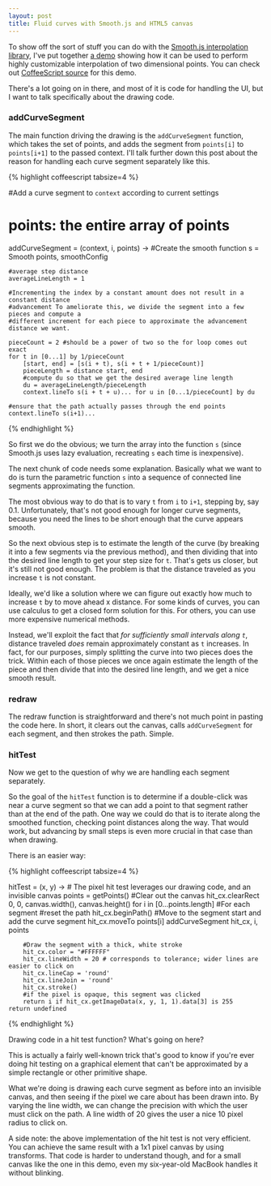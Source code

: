 ```yaml
---
layout: post
title: Fluid curves with Smooth.js and HTML5 canvas
---
```


To show off the sort of stuff you can do with the [Smooth.js interpolation
library](https://github.com/osuushi/Smooth.js), I've put together  [a demo](/plotdemo016.html)
showing how it can be used to perform highly customizable interpolation of two  dimensional
points. You can check out [CoffeeScript
source](https://github.com/osuushi/osuushi.github.com/blob/master/js/smooth-0.1.6-demo.coffee)
for this demo.

There's a lot going on in there, and most of it is code for handling the UI, but I want to talk
specifically about the drawing code.


<h3>addCurveSegment</h3>

The main function driving the drawing is the `addCurveSegment` function, which takes the set of
points, and adds the segment from `points[i]` to `points[i+1]` to the passed context. I'll talk
further down this post about the reason for handling each curve segment separately like this.

{% highlight coffeescript tabsize=4 %}

#Add a curve segment to `context` according to current settings
#	points: the entire array of points
addCurveSegment = (context, i, points) ->
	#Create the smooth function
	s = Smooth points, smoothConfig

	#average step distance
	averageLineLength = 1 

	#Incrementing the index by a constant amount does not result in a constant distance
	#advancement To ameliorate this, we divide the segment into a few pieces and compute a
	#different increment for each piece to approximate the advancement distance we want.

	pieceCount = 2 #should be a power of two so the for loop comes out exact
	for t in [0...1] by 1/pieceCount
		[start, end] = [s(i + t), s(i + t + 1/pieceCount)]
		pieceLength = distance start, end
		#compute du so that we get the desired average line length
		du = averageLineLength/pieceLength
		context.lineTo s(i + t + u)... for u in [0...1/pieceCount] by du
	
	#ensure that the path actually passes through the end points
	context.lineTo s(i+1)...

{% endhighlight %}

So first we do the obvious; we turn the array into the function `s` (since Smooth.js uses lazy
evaluation, recreating `s` each time is inexpensive).

The next chunk of code needs some explanation. Basically what we want to do is turn the
parametric function `s` into a sequence of connected line segments approximating the function.

The most obvious way to do that is to vary `t` from `i` to `i+1`, stepping by, say 0.1.
Unfortunately, that's not good enough for longer curve segments, because you need the lines to
be short enough that the curve  appears smooth.

So the next obvious step is to estimate the length of the curve (by breaking it into a few
segments via the  previous method), and then dividing that into the desired line length to get
your step size for `t`. That's  gets us closer, but it's still not good enough. The problem is
that the distance traveled as you increase `t` is not constant.

Ideally, we'd like a solution where we can figure out exactly how much to increase `t` by to move
ahead x  distance. For some kinds of curves, you can use calculus to get a closed form solution
for this. For others, you can use more expensive numerical methods.

Instead, we'll exploit the fact that *for sufficiently small intervals along `t`*, distance
traveled *does*  remain approximately constant as `t` increases. In fact, for our purposes,
simply splitting the curve into two pieces does the trick. Within each of those pieces we once
again estimate the length of the piece and then divide that into the desired line length, and
we get a nice smooth result.

<h3>redraw</h3>

The redraw function is straightforward and there's not much point in pasting the code here. In
short, it  clears out the canvas, calls `addCurveSegment` for each segment, and then strokes
the path.  Simple.

<h3>hitTest</h3>

Now we get to the question of why we are handling each segment separately.

So the goal of the `hitTest` function is to determine if a double-click was near a curve
segment so that we  can add a point to that segment rather than at the end of the path. One way
we could do that is to iterate along the smoothed function, checking point distances along the
way. That would work, but advancing by small steps is even more crucial in that case than when
drawing.

There is an easier way:

{% highlight coffeescript tabsize=4 %}

hitTest = (x, y) ->
	# The pixel hit test leverages our drawing code, and an invisible canvas
	points = getPoints()
	#Clear out the canvas
	hit_cx.clearRect 0, 0, canvas.width(), canvas.height()
	for i in [0...points.length] #For each segment
		#reset the path
		hit_cx.beginPath()
		#Move to the segment start and add the curve segment
		hit_cx.moveTo points[i]
		addCurveSegment hit_cx, i, points

		#Draw the segment with a thick, white stroke
		hit_cx.color = "#FFFFFF"
		hit_cx.lineWidth = 20 # corresponds to tolerance; wider lines are easier to click on
		hit_cx.lineCap = 'round'
		hit_cx.lineJoin = 'round'
		hit_cx.stroke()
		#if the pixel is opaque, this segment was clicked
		return i if hit_cx.getImageData(x, y, 1, 1).data[3] is 255
	return undefined

{% endhighlight %}

Drawing code in a hit test function? What's going on here?

This is actually a fairly well-known trick that's good to know if you're ever doing hit testing
on a graphical element that can't be approximated by a simple rectangle or other primitive
shape.

What we're doing is drawing each curve segment as before into an invisible canvas, and then
seeing if the pixel we care about has been drawn into. By varying the line width, we can
change the precision with which the user must click on the path. A line width of 20 gives the
user a nice 10 pixel radius to click on.

A side note: the above implementation of the hit test is not very efficient. You can achieve
the same result with a 1x1 pixel canvas by using transforms. That code is harder to understand
though, and for a small canvas like the one in this demo, even my six-year-old MacBook handles
it without blinking.
